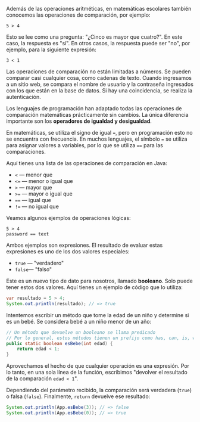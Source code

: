 Además de las operaciones aritméticas, en matemáticas escolares también conocemos las operaciones de comparación, por ejemplo:

```text
5 > 4
```

Esto se lee como una pregunta: "¿Cinco es mayor que cuatro?". En este caso, la respuesta es "sí". En otros casos, la respuesta puede ser "no", por ejemplo, para la siguiente expresión:

```text
3 < 1
```

Las operaciones de comparación no están limitadas a números. Se pueden comparar casi cualquier cosa, como cadenas de texto. Cuando ingresamos a un sitio web, se compara el nombre de usuario y la contraseña ingresados con los que están en la base de datos. Si hay una coincidencia, se realiza la autenticación.

Los lenguajes de programación han adaptado todas las operaciones de comparación matemáticas prácticamente sin cambios. La única diferencia importante son los **operadores de igualdad y desigualdad**.

En matemáticas, se utiliza el signo de igual `=`, pero en programación esto no se encuentra con frecuencia. En muchos lenguajes, el símbolo `=` se utiliza para asignar valores a variables, por lo que se utiliza `==` para las comparaciones.

Aquí tienes una lista de las operaciones de comparación en Java:

* `<` — menor que
* `<=` — menor o igual que
* `>` — mayor que
* `>=` — mayor o igual que
* `==` — igual que
* `!=` — no igual que

Veamos algunos ejemplos de operaciones lógicas:

```text
5 > 4
password == text
```

Ambos ejemplos son expresiones. El resultado de evaluar estas expresiones es uno de los dos valores especiales:

* `true` — "verdadero"
* `false`— "falso"

Este es un nuevo tipo de dato para nosotros, llamado **booleano**. Solo puede tener estos dos valores. Aquí tienes un ejemplo de código que lo utiliza:

```java
var resultado = 5 > 4;
System.out.println(resultado); // => true
```

Intentemos escribir un método que tome la edad de un niño y determine si es un bebé. Se considera bebé a un niño menor de un año:

```java
// Un método que devuelve un booleano se llama predicado
// Por lo general, estos métodos tienen un prefijo como has, can, is, was, etc.
public static boolean esBebe(int edad) {
    return edad < 1;
}
```

Aprovechamos el hecho de que cualquier operación es una expresión. Por lo tanto, en una sola línea de la función, escribimos "devolver el resultado de la comparación `edad < 1`".

Dependiendo del parámetro recibido, la comparación será verdadera (`true`) o falsa (`false`). Finalmente, `return` devuelve ese resultado:

```java
System.out.println(App.esBebe(3)); // => false
System.out.println(App.esBebe(0)); // => true
```
